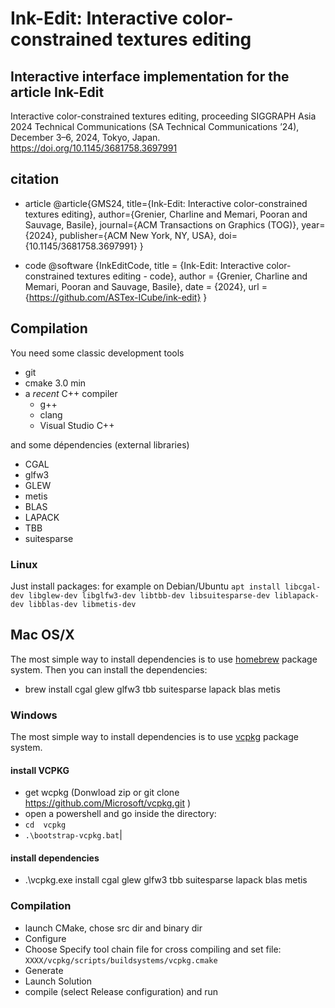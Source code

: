 # Ink-Edit: Interactive color-constrained textures editing

## Interactive interface implementation for the article Ink-Edit

Interactive color-constrained textures editing, proceeding SIGGRAPH Asia
2024 Technical Communications (SA Technical Communications ’24),
December 3–6, 2024, Tokyo, Japan.
https://doi.org/10.1145/3681758.3697991


## citation 
- article
@article{GMS24,
     title={Ink-Edit: Interactive color-constrained textures editing},
     author={Grenier, Charline and Memari, Pooran and Sauvage, Basile},
     journal={ACM Transactions on Graphics (TOG)},
     year={2024},
     publisher={ACM New York, NY, USA},
     doi={10.1145/3681758.3697991}
}

- code
@software {InkEditCode,
     title = {Ink-Edit: Interactive color-constrained textures editing -
code},
     author = {Grenier, Charline and Memari, Pooran and Sauvage, Basile},
     date = {2024},
     url = {https://github.com/ASTex-ICube/ink-edit}
}


## Compilation
You need some classic development tools
- git
- cmake 3.0 min
- a _recent_ C++ compiler
    - g++
    - clang
    - Visual Studio C++

and some dépendencies (external libraries)
* CGAL
* glfw3
* GLEW 
* metis 
* BLAS
* LAPACK
* TBB 
* suitesparse 

### Linux
Just install packages: for example on Debian/Ubuntu
` apt install libcgal-dev libglew-dev libglfw3-dev libtbb-dev libsuitesparse-dev liblapack-dev libblas-dev libmetis-dev `

## Mac OS/X
The most simple way to install dependencies is to use [homebrew](https://brew.sh/) package system.
Then you can install the dependencies:
- brew install cgal glew glfw3 tbb suitesparse lapack blas metis

### Windows
The most simple way to install dependencies is to use [vcpkg](https://vcpkg./) package system.

#### install VCPKG
- get wcpkg (Donwload zip or git clone https://github.com/Microsoft/vcpkg.git )
- open a powershell and go inside the directory:
- `cd  vcpkg`
- `.\bootstrap-vcpkg.bat`|

#### install dependencies
- .\vcpkg.exe install cgal glew glfw3 tbb suitesparse lapack blas metis

### Compilation
- launch CMake, chose src dir and binary dir
- Configure
- Choose Specify tool chain file for cross compiling and set file: `XXXX/vcpkg/scripts/buildsystems/vcpkg.cmake`
- Generate
- Launch Solution
- compile (select Release configuration) and run

